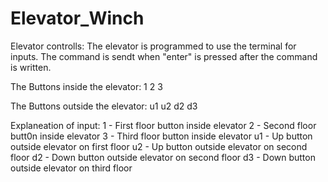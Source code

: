 # Elevator_Winch

Elevator controlls: 
The elevator is programmed to use the terminal for inputs.
The command is sendt when "enter" is pressed after the command is written.

The Buttons inside the elevator:
1
2
3

The Buttons outside the elevator: 
u1
u2
d2
d3

Explaneation of input: 
1 - First floor button inside elevator
2 - Second floor butt0n inside elevator
3 - Third floor button inside elevator
u1 - Up button outside elevator on first floor
u2 - Up button outside elevator on second floor
d2 - Down button outside elevator on second floor
d3 - Down button outside elevator on third floor
